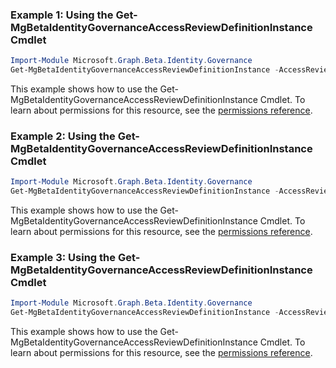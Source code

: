 ### Example 1: Using the Get-MgBetaIdentityGovernanceAccessReviewDefinitionInstance Cmdlet
```powershell
Import-Module Microsoft.Graph.Beta.Identity.Governance
Get-MgBetaIdentityGovernanceAccessReviewDefinitionInstance -AccessReviewScheduleDefinitionId $accessReviewScheduleDefinitionId -AccessReviewInstanceId $accessReviewInstanceId
```
This example shows how to use the Get-MgBetaIdentityGovernanceAccessReviewDefinitionInstance Cmdlet.
To learn about permissions for this resource, see the [permissions reference](/graph/permissions-reference).
### Example 2: Using the Get-MgBetaIdentityGovernanceAccessReviewDefinitionInstance Cmdlet
```powershell
Import-Module Microsoft.Graph.Beta.Identity.Governance
Get-MgBetaIdentityGovernanceAccessReviewDefinitionInstance -AccessReviewScheduleDefinitionId $accessReviewScheduleDefinitionId -AccessReviewInstanceId $accessReviewInstanceId
```
This example shows how to use the Get-MgBetaIdentityGovernanceAccessReviewDefinitionInstance Cmdlet.
To learn about permissions for this resource, see the [permissions reference](/graph/permissions-reference).
### Example 3: Using the Get-MgBetaIdentityGovernanceAccessReviewDefinitionInstance Cmdlet
```powershell
Import-Module Microsoft.Graph.Beta.Identity.Governance
Get-MgBetaIdentityGovernanceAccessReviewDefinitionInstance -AccessReviewScheduleDefinitionId $accessReviewScheduleDefinitionId -Top 100 -Skip 0 
```
This example shows how to use the Get-MgBetaIdentityGovernanceAccessReviewDefinitionInstance Cmdlet.
To learn about permissions for this resource, see the [permissions reference](/graph/permissions-reference).
